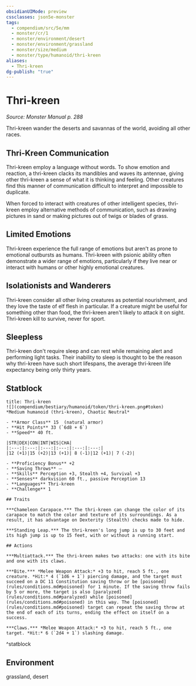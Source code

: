 ```yaml
---
obsidianUIMode: preview
cssclasses: json5e-monster
tags:
  - compendium/src/5e/mm
  - monster/cr/1
  - monster/environment/desert
  - monster/environment/grassland
  - monster/size/medium
  - monster/type/humanoid/thri-kreen
aliases:
  - Thri-kreen
dg-publish: "true"
---
```

# Thri-kreen
*Source: Monster Manual p. 288*  

Thri-kreen wander the deserts and savannas of the world, avoiding all other races.

## Thri-Kreen Communication

Thri-kreen employ a language without words. To show emotion and reaction, a thri-kreen clacks its mandibles and waves its antennae, giving other thri-kreen a sense of what it is thinking and feeling. Other creatures find this manner of communication difficult to interpret and impossible to duplicate.

When forced to interact with creatures of other intelligent species, thri-kreen employ alternative methods of communication, such as drawing pictures in sand or making pictures out of twigs or blades of grass.

## Limited Emotions

Thri-kreen experience the full range of emotions but aren't as prone to emotional outbursts as humans. Thri-kreen with psionic ability often demonstrate a wider range of emotions, particularly if they live near or interact with humans or other highly emotional creatures.

## Isolationists and Wanderers

Thri-kreen consider all other living creatures as potential nourishment, and they love the taste of elf flesh in particular. If a creature might be useful for something other than food, the thri-kreen aren't likely to attack it on sight. Thri-kreen kill to survive, never for sport.

## Sleepless

Thri-kreen don't require sleep and can rest while remaining alert and performing light tasks. Their inability to sleep is thought to be the reason why thri-kreen have such short lifespans, the average thri-kreen life expectancy being only thirty years.

## Statblock

```ad-statblock
title: Thri-kreen
![](compendium/bestiary/humanoid/token/thri-kreen.png#token)
*Medium humanoid (thri-kreen), Chaotic Neutral*

- **Armor Class** 15  (natural armor)
- **Hit Points** 33 (`6d8 + 6`)
- **Speed** 40 ft.

|STR|DEX|CON|INT|WIS|CHA|
|:---:|:---:|:---:|:---:|:---:|:---:|
|12 (+1)|15 (+2)|13 (+1)| 8 (-1)|12 (+1)| 7 (-2)|

- **Proficiency Bonus** +2
- **Saving Throws** ⏤
- **Skills** Perception +3, Stealth +4, Survival +3
- **Senses** darkvision 60 ft., passive Perception 13
- **Languages** Thri-kreen
- **Challenge** 1

## Traits

***Chameleon Carapace.*** The thri-kreen can change the color of its carapace to match the color and texture of its surroundings. As a result, it has advantage on Dexterity (Stealth) checks made to hide.

***Standing Leap.*** The thri-kreen's long jump is up to 30 feet and its high jump is up to 15 feet, with or without a running start.

## Actions

***Multiattack.*** The thri-kreen makes two attacks: one with its bite and one with its claws.

***Bite.*** *Melee Weapon Attack:* +3 to hit, reach 5 ft., one creature. *Hit:* 4 (`1d6 + 1`) piercing damage, and the target must succeed on a DC 11 Constitution saving throw or be [poisoned](rules/conditions.md#poisoned) for 1 minute. If the saving throw fails by 5 or more, the target is also [paralyzed](rules/conditions.md#paralyzed) while [poisoned](rules/conditions.md#poisoned) in this way. The [poisoned](rules/conditions.md#poisoned) target can repeat the saving throw at the end of each of its turns, ending the effect on itself on a success.

***Claws.*** *Melee Weapon Attack:* +3 to hit, reach 5 ft., one target. *Hit:* 6 (`2d4 + 1`) slashing damage.
```
^statblock

## Environment

grassland, desert